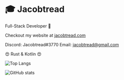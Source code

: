 
# 🎓 Jacobtread
Full-Stack Developer  🤖

Checkout my website at [jacobtread.com](https://jacobtread.com)

Discord: Jacobtread#3770
Email: jacobtread@gmail.com

😍 Rust & Kotlin 😍

![Top Langs](https://github-readme-stats.vercel.app/api/top-langs/?username=jacobtread&layout=compact)

![GitHub stats](https://github-readme-stats.vercel.app/api?username=jacobtread&show_icons=true)
